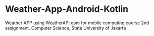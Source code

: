 # Weather-App-Android-Kotlin
Weather APP using WeatherAPI.com for mobile computing course 2nd assignment. Computer Science, State University of Jakarta
